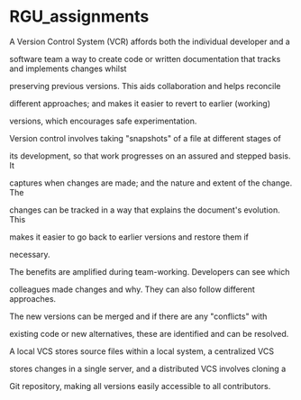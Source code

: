 # RGU_assignments
A Version Control System (VCR) affords both the individual developer and a 

software team a way to create code or written documentation that tracks and implements changes whilst 

preserving previous versions. This aids collaboration and helps reconcile 

different approaches; and makes it easier to revert to earlier (working) 

versions, which encourages safe experimentation. 

Version control involves taking "snapshots" of a file at different stages of 

its development, so that work progresses on an assured and stepped basis. It 

captures when changes are made; and the nature and extent of the change. The 

changes can be tracked in a way that explains the document's evolution. This 

makes it easier to go back to earlier versions and restore them if 

necessary. 

The benefits are amplified during team-working. Developers can see which 

colleagues made changes and why. They can also follow different approaches. 

The new versions can be merged and if there are any "conflicts" with 

existing code or new alternatives, these are identified and can be resolved. 

A local VCS stores source files within a local system, a centralized VCS 

stores changes in a single server, and a distributed VCS involves cloning a 

Git repository, making all versions easily accessible to all contributors. 
